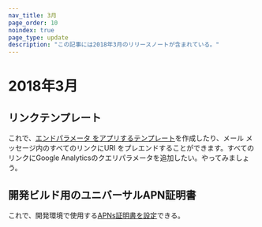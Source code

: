 ```yaml
---
nav_title: 3月
page_order: 10
noindex: true
page_type: update
description: "この記事には2018年3月のリリースノートが含まれている。"
---
```

# 2018年3月

## リンクテンプレート

これで、[エンドパラメータ をアプリするテンプレート]({{site.baseurl}}/user_guide/message_building_by_channel/email/link_templates/#link-templates)を作成したり、メール メッセージ内のすべてのリンクにURI をプレエンドすることができます。すべてのリンクにGoogle Analyticsのクエリパラメータを追加したい。やってみましょう。

## 開発ビルド用のユニバーサルAPN証明書

これで、開発環境で使用する[APNs証明書を設定]({{site.baseurl}}/developer_guide/platform_integration_guides/swift/push_notifications/troubleshooting/#step-1-configuring-the-push-certificate-and-provisioning-profile)できる。

